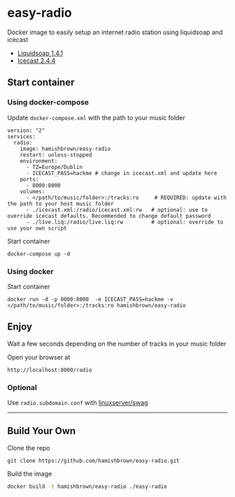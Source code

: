 # easy-radio
Docker image to easily setup an internet radio station using liquidsoap and icecast

- [Liquidsoap 1.4.1](https://www.liquidsoap.info/doc-1.4.1/)
- [Icecast 2.4.4](https://icecast.org/docs/icecast-2.4.1/)

## Start container
### Using **docker-compose**
Update `docker-compose.xml` with the path to your music folder
```
version: "2"
services:
  radio:
    image: hamishbrown/easy-radio
    restart: unless-stopped
    environment: 
      - TZ=Europe/Dublin
      - ICECAST_PASS=hackme # change in icecast.xml and update here
    ports:
      - 8000:8000
    volumes:
      - </path/to/music/folder>:/tracks:ro     # REQUIRED: update with the path to your host music folder
      - ./icecast.xml:/radio/icecast.xml:rw   # optional: use to override icecast defaults. Recommended to change default password
      - ./live.liq:/radio/live.liq:rw         # optional: override to use your own script

```
Start container
```
docker-compose up -d
```
### Using **docker**
Start container
```
docker run -d -p 8000:8000  -e ICECAST_PASS=hackme -v </path/to/music/folder>:/tracks:ro hamishbrown/easy-radio
```
## Enjoy
Wait a few seconds depending on the number of tracks in your music folder

Open your browser at
```
http://localhost:8000/radio
```
### Optional
Use `radio.subdomain.conf` with [linuxserver/swag](https://hub.docker.com/r/linuxserver/swag)

----------
## Build Your Own
Clone the repo
```
git clone https://github.com/hamishbrown/easy-radio.git
```
Build the image
```bash
docker build -t hamishbrown/easy-radio ./easy-radio
```

